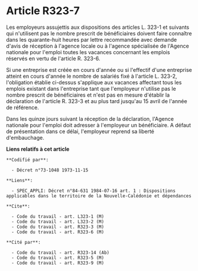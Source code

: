 # Article R323-7

Les employeurs assujettis aux dispositions des articles L. 323-1 et suivants qui n'utilisent pas le nombre prescrit de
bénéficiaires doivent faire connaître dans les quarante-huit heures par lettre recommandée avec demande d'avis de réception à
l'agence locale ou à l'agence spécialisée de l'Agence nationale pour l'emploi toutes les vacances concernant les emplois
réservés en vertu de l'article R. 323-6.

Si une entreprise est créée en cours d'année ou si l'effectif d'une entreprise atteint en cours d'année le nombre de salariés
fixé à l'article L. 323-2, l'obligation établie ci-dessus s'applique aux vacances affectant tous les emplois existant dans
l'entreprise tant que l'employeur n'utilise pas le nombre prescrit de bénéficiaires et n'est pas en mesure d'établir la
déclaration de l'article R. 323-3 et au plus tard jusqu'au 15 avril de l'année de référence.

Dans les quinze jours suivant la réception de la déclaration, l'Agence nationale pour l'emploi doit adresser à l'employeur un
bénéficiaire. A défaut de présentation dans ce délai, l'employeur reprend sa liberté d'embauchage.

**Liens relatifs à cet article**

	**Codifié par**:

	  - Décret n°73-1048 1973-11-15

	**Liens**:

	  - SPEC_APPLI: Décret n°84-631 1984-07-16 art. 1 : Dispositions applicables dans le territoire de la Nouvelle-Calédonie et dépendances

	**Cite**:

	  - Code du travail - art. L323-1 (M)
	  - Code du travail - art. L323-2 (M)
	  - Code du travail - art. R323-3 (M)
	  - Code du travail - art. R323-6 (M)

	**Cité par**:

	  - Code du travail - art. R323-14 (Ab)
	  - Code du travail - art. R323-5 (M)
	  - Code du travail - art. R323-9 (M)
